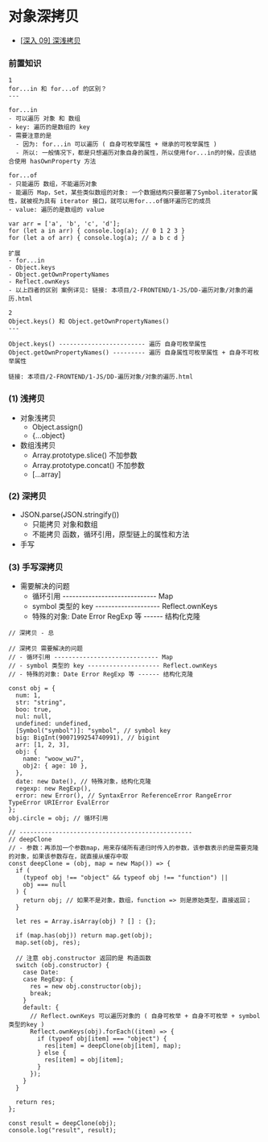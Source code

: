 # 对象深拷贝

- [[深入 09] 深浅拷贝](https://juejin.cn/post/6844904053764259854)

### 前置知识

```11111111111
1
for...in 和 for...of 的区别？
---

for...in
- 可以遍历 对象 和 数组
- key: 遍历的是数组的 key
- 需要注意的是
  - 因为: for...in 可以遍历 ( 自身可枚举属性 + 继承的可枚举属性 )
  - 所以: 一般情况下，都是只想遍历对象自身的属性，所以使用for...in的时候，应该结合使用 hasOwnProperty 方法

for...of
- 只能遍历 数组，不能遍历对象
- 能遍历 Map，Set，某些类似数组的对象: 一个数据结构只要部署了Symbol.iterator属性，就被视为具有 iterator 接口，就可以用for...of循环遍历它的成员
- value: 遍历的是数组的 value

var arr = ['a', 'b', 'c', 'd'];
for (let a in arr) { console.log(a); // 0 1 2 3 }
for (let a of arr) { console.log(a); // a b c d }

扩展
- for...in
- Object.keys
- Object.getOwnPropertyNames
- Reflect.ownKeys
- 以上四者的区别 案例详见: 链接: 本项目/2-FRONTEND/1-JS/DD-遍历对象/对象的遍历.html
```

```22222222222
2
Object.keys() 和 Object.getOwnPropertyNames()
---

Object.keys() ------------------------ 遍历 自身可枚举属性
Object.getOwnPropertyNames() --------- 遍历 自身属性可枚举属性 + 自身不可枚举属性

链接: 本项目/2-FRONTEND/1-JS/DD-遍历对象/对象的遍历.html
```

### (1) 浅拷贝

- 对象浅拷贝
  - Object.assign()
  - {...object}
- 数组浅拷贝
  - Array.prototype.slice() 不加参数
  - Array.prototype.concat() 不加参数
  - [...array]

### (2) 深拷贝

- JSON.parse(JSON.stringify())
  - 只能拷贝 对象和数组
  - 不能拷贝 函数，循环引用，原型链上的属性和方法
- 手写

### (3) 手写深拷贝

- 需要解决的问题
  - 循环引用 ----------------------------- Map
  - symbol 类型的 key -------------------- Reflect.ownKeys
  - 特殊的对象: Date Error RegExp 等 ------ 结构化克隆

```
// 深拷贝 - 总

// 深拷贝 需要解决的问题
// - 循环引用 ----------------------------- Map
// - symbol 类型的 key -------------------- Reflect.ownKeys
// - 特殊的对象: Date Error RegExp 等 ------ 结构化克隆

const obj = {
  num: 1,
  str: "string",
  boo: true,
  nul: null,
  undefined: undefined,
  [Symbol("symbol")]: "symbol", // symbol key
  big: BigInt(9007199254740991), // bigint
  arr: [1, 2, 3],
  obj: {
    name: "woow_wu7",
    obj2: { age: 10 },
  },
  date: new Date(), // 特殊对象，结构化克隆
  regexp: new RegExp(),
  error: new Error(), // SyntaxError ReferenceError RangeError TypeError URIError EvalError
};
obj.circle = obj; // 循环引用

// ------------------------------------------------
// deepClone
// - 参数：再添加一个参数map，用来存储所有递归时传入的参数，该参数表示的是需要克隆的对象，如果该参数存在，就直接从缓存中取
const deepClone = (obj, map = new Map()) => {
  if (
    (typeof obj !== "object" && typeof obj !== "function") ||
    obj === null
  ) {
    return obj; // 如果不是对象，数组，function => 则是原始类型，直接返回；
  }

  let res = Array.isArray(obj) ? [] : {};

  if (map.has(obj)) return map.get(obj);
  map.set(obj, res);

  // 注意 obj.constructor 返回的是 构造函数
  switch (obj.constructor) {
    case Date:
    case RegExp: {
      res = new obj.constructor(obj);
      break;
    }
    default: {
      // Reflect.ownKeys 可以遍历对象的 ( 自身可枚举 + 自身不可枚举 + symbol类型的key )
      Reflect.ownKeys(obj).forEach((item) => {
        if (typeof obj[item] === "object") {
          res[item] = deepClone(obj[item], map);
        } else {
          res[item] = obj[item];
        }
      });
    }
  }

  return res;
};

const result = deepClone(obj);
console.log("result", result);
```
